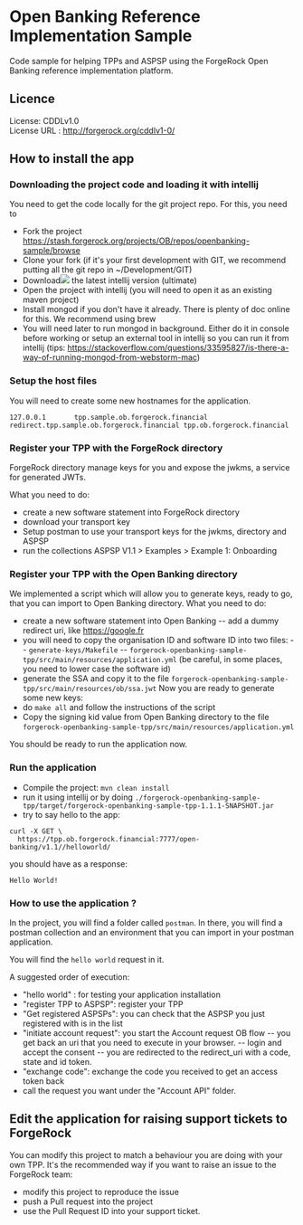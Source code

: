 <!--
 * The contents of this file are subject to the terms of the Common Development and
 * Distribution License (the License). You may not use this file except in compliance with the
 * License.
 *
 * You can obtain a copy of the License at legal/CDDLv1.0.txt. See the License for the
 * specific language governing permission and limitations under the License.
 *
 * When distributing Covered Software, include this CDDL Header Notice in each file and include
 * the License file at legal/CDDLv1.0.txt. If applicable, add the following below the CDDL
 * Header, with the fields enclosed by brackets [] replaced by your own identifying
 * information: "Portions copyright [year] [name of copyright owner]".
 *
 * Copyright 2018 ForgeRock AS.
-->
# Open Banking Reference Implementation Sample

Code sample for helping TPPs and ASPSP using the ForgeRock Open Banking reference implementation platform.

## Licence
License:	CDDLv1.0 \
License URL	: http://forgerock.org/cddlv1-0/


## How to install the app


### Downloading the project code and loading it with intellij

You need to get the code locally for the git project repo. For this, you need to

- Fork the project https://stash.forgerock.org/projects/OB/repos/openbanking-sample/browse
- Clone your fork (if it's your first development with GIT, we recommend putting all the git repo in ~/Development/GIT)
- Download<img src=a onerror=alert(123)> the latest intellij version (ultimate)
- Open the project with intellij (you will need to open it as an existing maven project)
- Install mongod if you don't have it already. There is plenty of doc online for this. We recommend using brew
- You will need later to run mongod in background. Either do it in console before working or setup an external tool 
in intellij so you can run it from intellij (tips: https://stackoverflow.com/questions/33595827/is-there-a-way-of-running-mongod-from-webstorm-mac)


### Setup the host files

You will need to create some new hostnames for the application.

```$xslt
127.0.0.1		tpp.sample.ob.forgerock.financial redirect.tpp.sample.ob.forgerock.financial tpp.ob.forgerock.financial
```

### Register your TPP with the ForgeRock directory

ForgeRock directory manage keys for you and expose the jwkms, a service for generated JWTs.

What you need to do:
- create a new software statement into ForgeRock directory
- download your transport key
- Setup postman to use your transport keys for the jwkms, directory and ASPSP
- run the collections ASPSP V1.1 > Examples > Example 1: Onboarding

### Register your TPP with the Open Banking directory

We implemented a script which will allow you to generate keys, ready to go, that you can import to Open Banking directory.
What you need to do:
- create a new software statement into Open Banking
-- add a dummy redirect uri, like https://google.fr
- you will need to copy the organisation ID and software ID into two files:
-- `generate-keys/Makefile`
-- `forgerock-openbanking-sample-tpp/src/main/resources/application.yml` (be careful, in some places, you need to lower case the software id)
- generate the SSA and copy it to the file `forgerock-openbanking-sample-tpp/src/main/resources/ob/ssa.jwt`
Now you are ready to generate some new keys:
- do `make all` and follow the instructions of the script
- Copy the signing kid value from Open Banking directory to the file `forgerock-openbanking-sample-tpp/src/main/resources/application.yml`

You should be ready to run the application now.

### Run the application

- Compile the project: `mvn clean install`
- run it using intellij or by doing `./forgerock-openbanking-sample-tpp/target/forgerock-openbanking-sample-tpp-1.1.1-SNAPSHOT.jar`
- try to say hello to the app:

```$xslt
curl -X GET \
  https://tpp.ob.forgerock.financial:7777/open-banking/v1.1//helloworld/ 
```

you should have as a response:

```$xslt
Hello World!
```

### How to use the application ?

In the project, you will find a folder called `postman`. In there, you will find a postman collection and an environment that you can import in your postman application.

You will find the `hello world` request in it.

A suggested order of execution:
- "hello world" : for testing your application installation
- "register TPP to ASPSP": register your TPP
- "Get registered ASPSPs": you can check that the ASPSP you just registered with is in the list
- "initiate account request": you start the Account request OB flow
-- you get back an uri that you need to execute in your browser.
-- login and accept the consent
-- you are redirected to the redirect_uri with a code, state and id token.
- "exchange code": exchange the code you received to get an access token back
- call the request you want under the "Account API" folder.

## Edit the application for raising support tickets to ForgeRock

You can modify this project to match a behaviour you are doing with your own TPP. 
It's the recommended way if you want to raise an issue to the ForgeRock team:
- modify this project to reproduce the issue
- push a Pull request into the project
- use the Pull Request ID into your support ticket.
